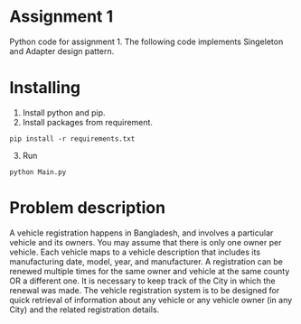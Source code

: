 # Assignment 1
Python code for assignment 1. The following code implements Singeleton and Adapter design pattern.

# Installing
1. Install python and pip.
2. Install packages from requirement.
```
pip install -r requirements.txt
```
3. Run 
```
python Main.py
```

# Problem description
A vehicle registration happens in Bangladesh, and involves a particular vehicle and its owners.
You may assume that there is only one owner per vehicle. Each vehicle maps to a vehicle
description that includes its manufacturing date, model, year, and manufacturer. A registration
can be renewed multiple times for the same owner and vehicle at the same county OR a different
one. It is necessary to keep track of the City in which the renewal was made. The vehicle
registration system is to be designed for quick retrieval of information about any vehicle or any
vehicle owner (in any City) and the related registration details.